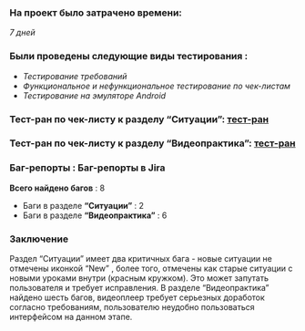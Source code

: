 ### На проект было затрачено времени:
_7 дней_
### Были проведены следующие виды тестирования :
* _Тестирование требований_ 
* _Функциональное и нефункциональное тестирование по чек-листам_
* _Тестирование на эмуляторе Android_
 
 
### Тест-ран по чек-листу к разделу “Ситуации”: [тест-ран](https://docs.google.com/spreadsheets/d/1HgUTby7MBoHEaLnq9z4JI4YPiqesictnyMq4D8zSg6U/edit?usp=sharing)
### Тест-ран по чек-листу к разделу “Видеопрактика”: [тест-ран](https://docs.google.com/spreadsheets/d/1BeDj8BWn9QKcpCXtYh5Kzx9i2Tt9L9tX4117CCaCrbQ/edit?usp=sharing)


### Баг-репорты : Баг-репорты в Jira
**Всего найдено багов** : 8
* Баги в разделе **“Ситуации”** : 2
* Баги в разделе **“Видеопрактика”** : 6


### Заключение
Раздел “Ситуации” имеет два критичных бага - новые ситуации не отмечены иконкой “New” , более того, отмечены как старые ситуации с новыми уроками внутри (красным кружком). Это может запутать пользователя и требует исправления.
В разделе “Видеопрактика” найдено шесть багов, видеоплеер требует серьезных доработок согласно требованиям, пользователю неудобно пользоваться интерфейсом на данном этапе.

